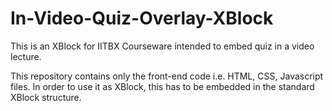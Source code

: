 # In-Video-Quiz-Overlay-XBlock
This is an XBlock for IITBX Courseware intended to embed quiz in a video lecture.

This repository contains only the front-end code i.e. HTML, CSS, Javascript files. In order to use it as XBlock, this has to be embedded in the standard XBlock structure.


